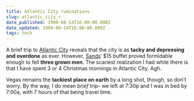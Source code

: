 ```yaml
---
title: Atlantic City ruminations
slug: atlantic_city_r
date_published: 1999-08-14T16:00:00.000Z
date_updated: 1999-08-14T16:00:00.000Z
tags: tech
---
```


A brief trip to [Atlantic City](http://www.atlanticcity.com) reveals that the city is as **tacky and depressing and overdone** as ever. However, [Sands](http://www.acsands.com/)‘ $15 buffet proved formidable enough to fell **three grown men**. The scariest realization I had while there is that I have spent 3 or 4 Christmas mornings in Atlantic City. Agh.

Vegas remains the **tackiest place on earth** by a long shot, though, so don’t worry. By the way, I do mean *brief* trip– we left at 7:30p and I was in bed by 7:00a, with 7 hours of that being travel time.
